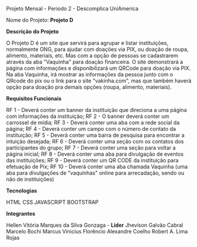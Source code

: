 Projeto Mensal - Periodo 2 - Descomplica UniAmerica

Nome do Projeto: **Projeto D**

**Descrição do Projeto**

O Projeto D é um site que servirá para agrupar e listar instituições, normalmente ONG, para ajudar com doações via PIX, ou doação de roupa, alimento, materiais, etc.
Mas com a opção de pessoas se cadastrarem através da aba "Vaquinha" para doação financeira. 
O site demonstrará a página com informações e disponibilizará um QRCode para doação via PIX. Na aba Vaquinha, irá mostrar as informações da pessoa junto com o QRcode do pix ou o link para o site "vakinha.com", mas que também haverá opção para doação pra demais opções (roupa, alimento, materiais).


**Requisitos Funcionais**

RF 1 - Deverá conter um banner da instituição que direciona a uma página com informações da 
instituição;
RF 2 - O banner deverá conter um carrossel de mídia;
RF 3 - Deverá conter uma aba com a rede social da página;
RF 4 - Deverá conter um campo com o número de contato da instituição;
RF 5 - Deverá conter uma barra de pesquisa para encontrar a intuição desejada;
RF 6 - Deverá conter uma seção com os contatos dos participantes do grupo;
RF 7 - Deverá conter uma seção para voltar a página inicial;
RF 8 - Deverá conter uma aba para divulgação de eventos das instituições;
RF 9 - Deverá conter um QR CODE da instituição para efetuação de Pix;
RF 10 - Deverá conter uma aba chamada Vaquinha (uma aba para divulgações de "vaquinhas" 
online para arrecadação, sendo ou não de instituições)

**Tecnologias**

HTML
CSS
JAVASCRIPT
BOOTSTRAP

**Integrantes**

Hellen Vitória Marques da Silva Gonzaga - **Lider**
Jhevison Galvão Cabral 
Marcelo Bochi 
Marcus Vinicius Florêncio 
Alexandre Coelho 
Robert A. Lima Rojas